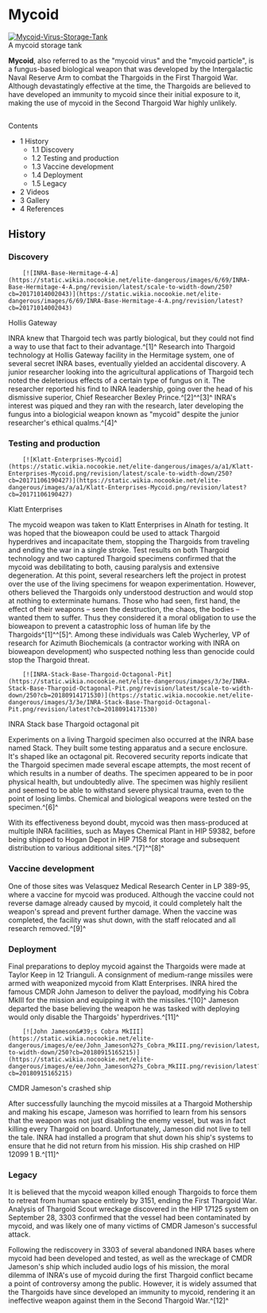 # Mycoid
[![Mycoid-Virus-Storage-Tank](https://static.wikia.nocookie.net/elite-dangerous/images/f/f0/Mycoid-Virus-Storage-Tank.png/revision/latest/scale-to-width-down/300?cb=20171015162257)](https://static.wikia.nocookie.net/elite-dangerous/images/f/f0/Mycoid-Virus-Storage-Tank.png/revision/latest?cb=20171015162257) 	 		 			 		 		 		 			
A mycoid storage tank
 		 	 

**Mycoid**, also referred to as the "mycoid virus" and the "mycoid particle", is a fungus-based biological weapon that was developed by the Intergalactic Naval Reserve Arm to combat the Thargoids in the First Thargoid War. Although devastatingly effective at the time, the Thargoids are believed to have developed an immunity to mycoid since their initial exposure to it, making the use of mycoid in the Second Thargoid War highly unlikely.

## 

Contents

- 1 History
    - 1.1 Discovery
    - 1.2 Testing and production
    - 1.3 Vaccine development
    - 1.4 Deployment
    - 1.5 Legacy
- 2 Videos
- 3 Gallery
- 4 References

## History

### Discovery

 	 	[![INRA-Base-Hermitage-4-A](https://static.wikia.nocookie.net/elite-dangerous/images/6/69/INRA-Base-Hermitage-4-A.png/revision/latest/scale-to-width-down/250?cb=20171014002043)](https://static.wikia.nocookie.net/elite-dangerous/images/6/69/INRA-Base-Hermitage-4-A.png/revision/latest?cb=20171014002043) 	 		 			 		 		 		 			
Hollis Gateway
 		 	 

INRA knew that Thargoid tech was partly biological, but they could not find a way to use that fact to their advantage.^[1]^ Research into Thargoid technology at Hollis Gateway facility in the Hermitage system, one of several secret INRA bases, eventually yielded an accidental discovery. A junior researcher looking into the agricultural applications of Thargoid tech noted the deleterious effects of a certain type of fungus on it. The researcher reported his find to INRA leadership, going over the head of his dismissive superior, Chief Researcher Bexley Prince.^[2]^^[3]^ INRA's interest was piqued and they ran with the research, later developing the fungus into a biologicial weapon known as "mycoid" despite the junior researcher's ethical qualms.^[4]^

### Testing and production

 	 	[![Klatt-Enterprises-Mycoid](https://static.wikia.nocookie.net/elite-dangerous/images/a/a1/Klatt-Enterprises-Mycoid.png/revision/latest/scale-to-width-down/250?cb=20171106190427)](https://static.wikia.nocookie.net/elite-dangerous/images/a/a1/Klatt-Enterprises-Mycoid.png/revision/latest?cb=20171106190427) 	 		 			 		 		 		 			
Klatt Enterprises
 		 	 

The mycoid weapon was taken to Klatt Enterprises in Alnath for testing. It was hoped that the bioweapon could be used to attack Thargoid hyperdrives and incapacitate them, stopping the Thargoids from traveling and ending the war in a single stroke. Test results on both Thargoid technology and two captured Thargoid specimens confirmed that the mycoid was debilitating to both, causing paralysis and extensive degeneration. At this point, several researchers left the project in protest over the use of the living specimens for weapon experimentation. However, others believed the Thargoids only understood destruction and would stop at nothing to exterminate humans. Those who had seen, first hand, the effect of their weapons – seen the destruction, the chaos, the bodies – wanted them to suffer. Thus they considered it a moral obligation to use the bioweapon to prevent a catastrophic loss of human life by the Thargoids^[1]^^[5]^. Among these individuals was Caleb Wycherley, VP of research for Azimuth Biochemicals (a contractor working with INRA on bioweapon development) who suspected nothing less than genocide could stop the Thargoid threat. 

 	 	[![INRA-Stack-Base-Thargoid-Octagonal-Pit](https://static.wikia.nocookie.net/elite-dangerous/images/3/3e/INRA-Stack-Base-Thargoid-Octagonal-Pit.png/revision/latest/scale-to-width-down/250?cb=20180914171530)](https://static.wikia.nocookie.net/elite-dangerous/images/3/3e/INRA-Stack-Base-Thargoid-Octagonal-Pit.png/revision/latest?cb=20180914171530) 	 		 			 		 		 		 			
INRA Stack base Thargoid octagonal pit
 		 	 
Experiments on a living Thargoid specimen also occurred at the INRA base named Stack. They built some testing apparatus and a secure enclosure. It's shaped like an octagonal pit. Recovered security reports indicate that the Thargoid specimen made several escape attempts, the most recent of which results in a number of deaths. The specimen appeared to be in poor physical health, but undoubtedly alive. The specimen was highly resilient and seemed to be able to withstand severe physical trauma, even to the point of losing limbs. Chemical and biological weapons were tested on the specimen.^[6]^

With its effectiveness beyond doubt, mycoid was then mass-produced at multiple INRA facilities, such as Mayes Chemical Plant in HIP 59382, before being shipped to Hogan Depot in HIP 7158 for storage and subsequent distribution to various additional sites.^[7]^^[8]^

### Vaccine development

One of those sites was Velasquez Medical Research Center in LP 389-95, where a vaccine for mycoid was produced. Although the vaccine could not reverse damage already caused by mycoid, it could completely halt the weapon's spread and prevent further damage. When the vaccine was completed, the facility was shut down, with the staff relocated and all research removed.^[9]^

### Deployment

Final preparations to deploy mycoid against the Thargoids were made at Taylor Keep in 12 Trianguli. A consignment of medium-range missiles were armed with weaponized mycoid from Klatt Enterprises. INRA hired the famous CMDR John Jameson to deliver the payload, modifying his Cobra MkIII for the mission and equipping it with the missiles.^[10]^ Jameson departed the base believing the weapon he was tasked with deploying would only disable the Thargoids' hyperdrives.^[11]^

 	 	[![John Jameson&#39;s Cobra MkIII](https://static.wikia.nocookie.net/elite-dangerous/images/e/ee/John_Jameson%27s_Cobra_MkIII.png/revision/latest/scale-to-width-down/250?cb=20180915165215)](https://static.wikia.nocookie.net/elite-dangerous/images/e/ee/John_Jameson%27s_Cobra_MkIII.png/revision/latest?cb=20180915165215) 	 		 			 		 		 		 			
CMDR Jameson's crashed ship
 		 	 

After successfully launching the mycoid missiles at a Thargoid Mothership and making his escape, Jameson was horrified to learn from his sensors that the weapon was not just disabling the enemy vessel, but was in fact killing every Thargoid on board. Unfortunately, Jameson did not live to tell the tale. INRA had installed a program that shut down his ship's systems to ensure that he did not return from his mission. His ship crashed on HIP 12099 1 B.^[11]^

### Legacy

It is believed that the mycoid weapon killed enough Thargoids to force them to retreat from human space entirely by 3151, ending the First Thargoid War. Analysis of Thargoid Scout wreckage discovered in the HIP 17125 system on September 28, 3303 confirmed that the vessel had been contaminated by mycoid, and was likely one of many victims of CMDR Jameson's successful attack.

Following the rediscovery in 3303 of several abandoned INRA bases where mycoid had been developed and tested, as well as the wreckage of CMDR Jameson's ship which included audio logs of his mission, the moral dilemma of INRA's use of mycoid during the first Thargoid conflict became a point of controversy among the public. However, it is widely assumed that the Thargoids have since developed an immunity to mycoid, rendering it an ineffective weapon against them in the Second Thargoid War.^[12]^